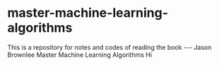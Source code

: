 # master-machine-learning-algorithms
This is a repository for notes and codes of reading the book --- Jason Brownlee Master Machine Learning Algorithms
Hi
